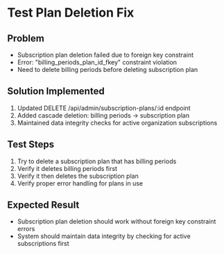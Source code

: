 # Test Plan Deletion Fix

## Problem
- Subscription plan deletion failed due to foreign key constraint
- Error: "billing_periods_plan_id_fkey" constraint violation
- Need to delete billing periods before deleting subscription plan

## Solution Implemented
1. Updated DELETE /api/admin/subscription-plans/:id endpoint
2. Added cascade deletion: billing periods → subscription plan
3. Maintained data integrity checks for active organization subscriptions

## Test Steps
1. Try to delete a subscription plan that has billing periods
2. Verify it deletes billing periods first
3. Verify it then deletes the subscription plan
4. Verify proper error handling for plans in use

## Expected Result
- Subscription plan deletion should work without foreign key constraint errors
- System should maintain data integrity by checking for active subscriptions first